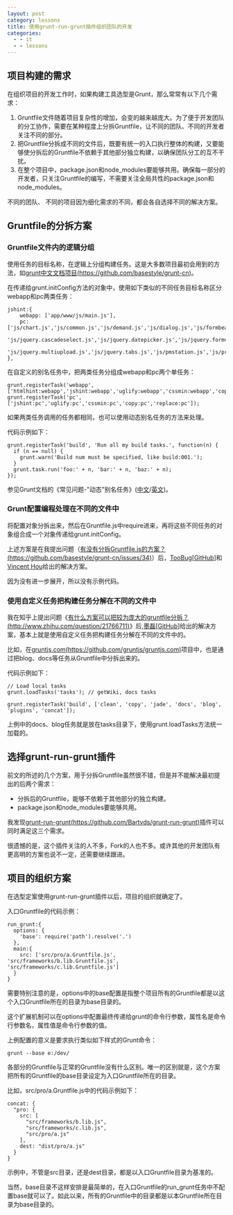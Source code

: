 ```yaml
---
layout: post
category: lessons
title: 使用grunt-run-grunt插件组织团队的开发
categories:
  - - it
  - - lessons
---
```


## 项目构建的需求 ##

在组织项目的开发工作时，如果构建工具选型是Grunt，那么常常有以下几个需求：

1. Gruntfile文件随着项目复杂性的增加，会变的越来越庞大。为了便于开发团队的分工协作，需要在某种程度上分拆Gruntfile，让不同的团队、不同的开发者关注不同的部分。
2. 把Gruntfile分拆成不同的文件后，既要有统一的入口执行整体的构建，又要能够使分拆后的Gruntfile不依赖于其他部分独立构建，以确保团队分工的互不干扰。
3. 在整个项目中，package.json和node_modules要能够共用。确保每一部分的开发者，只关注Gruntfile的编写，不需要关注全局共性的package.json和node_modules。

不同的团队、 不同的项目因为细化需求的不同，都会各自选择不同的解决方案。

## Gruntfile的分拆方案 ##

### Gruntfile文件内的逻辑分组 ###

使用任务的目标名称，在逻辑上分组构建任务。这是大多数项目最初会用到的方法，如[grunt中文文档项目(https://github.com/basestyle/grunt-cn)](https://github.com/basestyle/grunt-cn)。

在传递给grunt.initConfig方法的对象中，使用如下类似的不同任务目标名称区分webapp和pc两类任务：

	jshint:{
		webapp: ['app/www/js/main.js'],
		pc: ['js/chart.js','js/common.js','js/demand.js','js/dialog.js','js/formbeautify.js','js/jquery.autopagination.js',
			'js/jquery.cascadeselect.js','js/jquery.datepicker.js','js/jquery.formvalid.js','js/jquery.memberinput.js',
			'js/jquery.multiupload.js','js/jquery.tabs.js','js/pmstation.js','js/project.js','js/setting.js','js/tasktable.js','js/work.js']
	},

在自定义的别名任务中，把两类任务分组成webapp和pc两个单任务：

	grunt.registerTask('webapp', ['htmlhint:webapp','jshint:webapp','uglify:webapp','cssmin:webapp','copy:webapp','replace:webapp']);
	grunt.registerTask('pc', ['jshint:pc','uglify:pc','cssmin:pc','copy:pc','replace:pc']);

如果两类任务调用的任务都相同，也可以使用动态别名任务的方法来处理。

代码示例如下：

	grunt.registerTask('build', 'Run all my build tasks.', function(n) {
	  if (n == null) {
	    grunt.warn('Build num must be specified, like build:001.');
	  }
	  grunt.task.run('foo:' + n, 'bar:' + n, 'baz:' + n);
	});

参见Grunt文档的《常见问题-"动态"别名任务》([中文](http://www.gruntjs.org/article/frequently_asked_questions.html)/[英文](http://gruntjs.com/frequently-asked-questions))。

### Grunt配置编程处理在不同的文件中 ###

将配置对象分拆出来，然后在Gruntfile.js中require进来，再将这些不同任务的对象组合成一个对象传递给grunt.initConfig。

上述方案是在我提出问题（[有没有分拆Gruntfile.js的方案？(https://github.com/basestyle/grunt-cn/issues/34)](https://github.com/basestyle/grunt-cn/issues/34)）后，[TooBug](http://www.toobug.net)[[GitHub](https://github.com/TooBug)]和[Vincent Hou](https://github.com/qivhou)给出的解决方案。

因为没有进一步展开，所以没有示例代码。

### 使用自定义任务把构建任务分解在不同的文件中 ###

我在知乎上提出问题《[有什么方案可以把较为庞大的gruntfile分拆？(http://www.zhihu.com/question/21766711)](http://www.zhihu.com/question/21766711)》后,[墨磊](http://morlay.tla42.org/)[[GitHub](https://github.com/morlay)]给出的解决方案，基本上就是使用自定义任务把构建任务分解在不同的文件中的。

比如，在[gruntjs.com(https://github.com/gruntjs/gruntjs.com)](https://github.com/gruntjs/gruntjs.com)项目中，也是通过把blog、docs等任务从Gruntfile中分拆出来的。

代码示例如下：

	// Load local tasks
	grunt.loadTasks('tasks'); // getWiki, docs tasks
	
	grunt.registerTask('build', ['clean', 'copy', 'jade', 'docs', 'blog', 'plugins', 'concat']);

上例中的docs、blog任务就是放在tasks目录下，使用grunt.loadTasks方法统一加载的。

## 选择grunt-run-grunt插件 ##

前文的所述的几个方案，用于分拆Gruntfile虽然很不错，但是并不能解决最初提出的后两个需求：

- 分拆后的Gruntfile，能够不依赖于其他部分的独立构建。
- package.json和node_modules要能够共用。

我发现[grunt-run-grunt(https://github.com/Bartvds/grunt-run-grunt)](https://github.com/Bartvds/grunt-run-grunt)插件可以同时满足这三个需求。

很遗憾的是，这个插件关注的人不多，Fork的人也不多。或许其他的开发团队有更高明的方案也说不一定，还需要继续跟进。

## 项目的组织方案 ##

在选型定案使用grunt-run-grunt插件以后，项目的组织就确定了。

入口Gruntfile的代码示例：

    run_grunt:{
      options: {
        'base': require('path').resolve('.')
      },
      main:{
        src: ['src/pro/a.Gruntfile.js', 'src/frameworks/b.lib.Gruntfile.js', 'src/frameworks/c.lib.Gruntfile.js']        
      }
    }

需要特别注意的是，options中的base配置是指整个项目所有的Gruntfile都是以这个入口Gruntfile所在的目录为base目录的。

这个扩展机制可以在options中配置最终传递给grunt的命令行参数，属性名是命令行参数名，属性值是命令行参数的值。

上例配置的意义是要求执行类似如下样式的Grunt命令：

	grunt --base e:/dev/

各部分的Gruntfile与正常的Gruntfile没有什么区别。唯一的区别就是，这个方案把所有的Gruntfile的base目录设定为入口Gruntfile所在的目录。

比如，src/pro/a.Gruntfile.js中的代码示例如下：

    concat: {
      "pro: {
        src: [
          "src/frameworks/b.lib.js",
          "src/frameworks/c.lib.js",
          "src/pro/a.js"
        ],
        dest: "dist/pro/a.js"
      }
	}

示例中，不管是src目录，还是dest目录，都是以入口Gruntfile目录为基准的。

当然，base目录不这样安排是最简单的，在入口Gruntfile的run_grunt任务中不配置base就可以了。如此以来，所有的Gruntfile中的目录都是以本Gruntfile所在目录为base目录的。